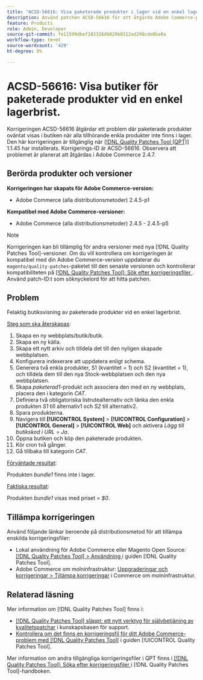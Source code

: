 ```yaml
---
title: "ACSD-56616: Visa paketerade produkter i lager vid en enkel lagerbrist"
description: Använd patchen ACSD-56616 för att åtgärda Adobe Commerce-problemet där paketerade produkter oväntat visas i butiken när alla tillhörande enkla produkter inte finns i lager.
feature: Products
role: Admin, Developer
source-git-commit: fe11599dbef283326db029b0312ad290cde0ba0a
workflow-type: tm+mt
source-wordcount: '429'
ht-degree: 0%

---
```


# ACSD-56616: Visa butiker för paketerade produkter vid en enkel lagerbrist.

Korrigeringen ACSD-56616 åtgärdar ett problem där paketerade produkter oväntat visas i butiken när alla tillhörande enkla produkter inte finns i lager. Den här korrigeringen är tillgänglig när [[!DNL Quality Patches Tool (QPT)]](https://experienceleague.adobe.com/en/docs/commerce-knowledge-base/kb/announcements/commerce-announcements/magento-quality-patches-released-new-tool-to-self-serve-quality-patches) 1.1.45 har installerats. Korrigerings-ID är ACSD-56616. Observera att problemet är planerat att åtgärdas i Adobe Commerce 2.4.7.

## Berörda produkter och versioner

**Korrigeringen har skapats för Adobe Commerce-version:**

* Adobe Commerce (alla distributionsmetoder) 2.4.5-p1

**Kompatibel med Adobe Commerce-versioner:**

* Adobe Commerce (alla distributionsmetoder) 2.4.5 - 2.4.5-p5

>[!NOTE]
>
>Korrigeringen kan bli tillämplig för andra versioner med nya [!DNL Quality Patches Tool]-versioner. Om du vill kontrollera om korrigeringen är kompatibel med din Adobe Commerce-version uppdaterar du `magento/quality-patches`-paketet till den senaste versionen och kontrollerar kompatibiliteten på [[!DNL Quality Patches Tool]: Sök efter korrigeringsfiler ](https://experienceleague.adobe.com/tools/commerce-quality-patches/index.html). Använd patch-ID:t som söknyckelord för att hitta patchen.

## Problem

Felaktig butiksvisning av paketerade produkter vid en enkel lagerbrist.

<u>Steg som ska återskapas</u>:

1. Skapa en ny webbplats/butik/butik.
1. Skapa en ny källa.
1. Skapa ett nytt arkiv och tilldela det till den nyligen skapade webbplatsen.
1. Konfigurera indexerare att uppdatera enligt schema.
1. Generera två enkla produkter, S1 (kvantitet = 1) och S2 (kvantitet = 1), och tilldela dem till den nya Stock-webbplatsen och den nya webbplatsen.
1. Skapa *paketerad1*-produkt och associera den med en ny webbplats, placera den i kategorin *CAT*.
1. Definiera två obligatoriska listrutealternativ och länka den enkla produkten *S1* till alternativ1 och *S2* till alternativ2.
1. Spara produkterna.
1. Navigera till **[!UICONTROL System]** > **[!UICONTROL Configuration]** > **[!UICONTROL General]** > **[!UICONTROL Web]** och aktivera *Lägg till butikskod i URL* = *Ja*.
1. Öppna butiken och köp den paketerade produkten.
1. Kör cron två gånger.
1. Gå tillbaka till kategorin *CAT*.

<u>Förväntade resultat</u>:

Produkten *bundle1* finns inte i lager.

<u>Faktiska resultat</u>:

Produkten *bundle1* visas med priset = *$0*.

## Tillämpa korrigeringen

Använd följande länkar beroende på distributionsmetod för att tillämpa enskilda korrigeringsfiler:

* Lokal användning för Adobe Commerce eller Magento Open Source: [[!DNL Quality Patches Tool] > Användning ](/help/tools/quality-patches-tool/usage.md) i guiden [!DNL Quality Patches Tool].
* Adobe Commerce om molninfrastruktur: [Uppgraderingar och korrigeringar > Tillämpa korrigeringar](https://experienceleague.adobe.com/docs/commerce-cloud-service/user-guide/develop/upgrade/apply-patches.html) i Commerce om molninfrastruktur.

## Relaterad läsning

Mer information om [!DNL Quality Patches Tool] finns i:

* [[!DNL Quality Patches Tool] släppt: ett nytt verktyg för självbetjäning av kvalitetspatchar](https://experienceleague.adobe.com/en/docs/commerce-knowledge-base/kb/announcements/commerce-announcements/magento-quality-patches-released-new-tool-to-self-serve-quality-patches) i kunskapsbasen för support.
* [Kontrollera om det finns en korrigeringsfil för ditt Adobe Commerce-problem med  [!DNL Quality Patches Tool]](/help/tools/quality-patches-tool/patches-available-in-qpt/check-patch-for-magento-issue-with-magento-quality-patches.md) i guiden [!UICONTROL Quality Patches Tool].


Mer information om andra tillgängliga korrigeringsfiler i QPT finns i [[!DNL Quality Patches Tool]: Söka efter korrigeringsfiler ](https://experienceleague.adobe.com/tools/commerce-quality-patches/index.html) i [!DNL Quality Patches Tool]-handboken.
